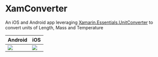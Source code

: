 # XamConverter
An iOS and Android app leveraging [Xamarin.Essentials.UnitConverter](https://docs.microsoft.com/xamarin/essentials/unit-converters?WT.mc_id=mobile-0000-bramin) to convert units of Length, Mass and Temperature

| Android      | iOS |
|---------------------------|--------------------------- |
| ![](./Demos/AndroidConverterDemo.gif)| ![](./Demos/iOSConverterDemo.gif)
